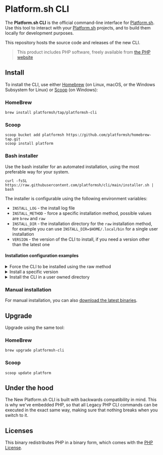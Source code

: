 # Platform.sh CLI

The **Platform.sh CLI** is the official command-line interface for [Platform.sh](https://platform.sh). Use this tool to interact with your [Platform.sh](https://platform.sh) projects, and to build them locally for development purposes.

This repository hosts the source code and releases of the new CLI.

> This product includes PHP software, freely available from [the PHP website](https://www.php.net/software)

## Install

To install the CLI, use either [Homebrew](https://brew.sh/) (on Linux, macOS, or the Windows Subsystem for Linux) or [Scoop](https://scoop.sh/) (on Windows):

### HomeBrew

```console
brew install platformsh/tap/platformsh-cli
```

### Scoop

```console
scoop bucket add platformsh https://github.com/platformsh/homebrew-tap.git
scoop install platform
```

### Bash installer

Use the bash installer for an automated installation, using the most preferable way for your system.

```console
curl -fsSL https://raw.githubusercontent.com/platformsh/cli/main/installer.sh | bash
```

The installer is configurable using the following environment variables:

* `INSTALL_LOG` - the install log file
* `INSTALL_METHOD` - force a specific installation method, possible values are `brew` and `raw`
* `INSTALL_DIR` - the installation directory for the `raw` installation method, for example you can use `INSTALL_DIR=$HOME/.local/bin` for a single user installation
* `VERSION` - the version of the CLI to install, if you need a version other than the latest one

#### Installation configuration examples

<details>
    <summary>Force the CLI to be installed using the raw method</summary>

    curl -fsSL https://raw.githubusercontent.com/platformsh/cli/main/installer.sh | INSTALL_METHOD=raw bash
</details>

<details>
    <summary>Install a specific version</summary>

    curl -fsSL https://raw.githubusercontent.com/platformsh/cli/main/installer.sh | VERSION=4.0.1 bash
</details>

<details>
    <summary>Install the CLI in a user owned directory</summary>

    curl -fsSL https://raw.githubusercontent.com/platformsh/cli/main/installer.sh | INSTALL_METHOD=raw INSTALL_DIR=$HOME/.local/bin bash
</details>

### Manual installation

For manual installation, you can also [download the latest binaries](https://github.com/platformsh/cli/releases/latest).

## Upgrade

Upgrade using the same tool:

### HomeBrew

```console
brew upgrade platformsh-cli
```

### Scoop

```console
scoop update platform
```

## Under the hood

The New Platform.sh CLI is built with backwards compatibility in mind. This is why we've embedded PHP, so that all Legacy PHP CLI commands can be executed in the exact same way, making sure that nothing breaks when you switch to it.

## Licenses

This binary redistributes PHP in a binary form, which comes with the [PHP License](https://www.php.net/license/3_01.txt).

